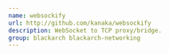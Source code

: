 ```yaml
---
name: websockify
url: http://github.com/kanaka/websockify
description: WebSocket to TCP proxy/bridge.
group: blackarch blackarch-networking
---
```

